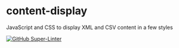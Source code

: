 # content-display

JavaScript and CSS to display XML and CSV content in a few styles

[![GitHub Super-Linter](https://github.com/alfilo/content-display/workflows/Lint%20Code%20Base/badge.svg)](https://github.com/marketplace/actions/super-linter)
